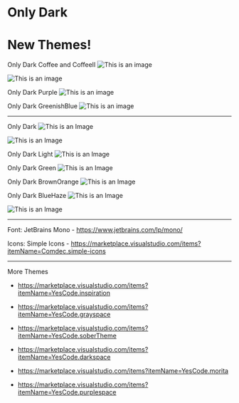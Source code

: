 # Only Dark

# New Themes!
Only Dark Coffee and CoffeeII
![This is an image](https://github.com/yesomac/only_dark/blob/main/only_darkcoffee.png?raw=true)

![This is an image](https://github.com/yesomac/only_dark/blob/main/only_darkcoffeeII.png?raw=true)

Only Dark Purple
![This is an image](https://github.com/yesomac/only_dark/blob/main/only_darkpurple.png?raw=true)

Only Dark GreenishBlue
![This is an image](https://github.com/yesomac/only_dark/blob/main/only_darkGB.png?raw=true)

----

Only Dark
![This is an Image](https://github.com/yesomac/only_dark/blob/main/only_dark.png?raw=true)


![This is an Image](https://github.com/yesomac/only_dark/blob/main/only_darkII.png?raw=true)

Only Dark Light
![This is an Image](https://github.com/yesomac/only_dark/blob/main/only_dark-light.png?raw=true)

Only Dark Green
![This is an Image](https://github.com/yesomac/only_dark/blob/main/only_darkgreen.png?raw=true)

Only Dark BrownOrange
![This is an Image](https://github.com/yesomac/only_dark/blob/main/only_darkorange.png?raw=true)

Only Dark BlueHaze
![This is an Image](https://github.com/yesomac/only_dark/blob/main/only-dark-blue.png?raw=true)


![This is an Image](https://github.com/yesomac/only_dark/blob/main/only-dark-bluee.png?raw=true)

---
Font: JetBrains Mono - https://www.jetbrains.com/lp/mono/

Icons: Simple Icons - https://marketplace.visualstudio.com/items?itemName=Comdec.simple-icons

---
More Themes

* https://marketplace.visualstudio.com/items?itemName=YesCode.inspiration

* https://marketplace.visualstudio.com/items?itemName=YesCode.grayspace

* https://marketplace.visualstudio.com/items?itemName=YesCode.soberTheme

* https://marketplace.visualstudio.com/items?itemName=YesCode.darkspace

* https://marketplace.visualstudio.com/items?itemName=YesCode.morita

* https://marketplace.visualstudio.com/items?itemName=YesCode.purplespace